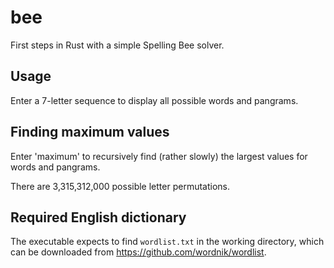 # bee
First steps in Rust with a simple Spelling Bee solver.

## Usage

Enter a 7-letter sequence to display all possible words and pangrams.

## Finding maximum values

Enter 'maximum' to recursively find (rather slowly) the largest values for words and pangrams.

There are 3,315,312,000 possible letter permutations.

## Required English dictionary

The executable expects to find `wordlist.txt` in the working directory, which can be downloaded from https://github.com/wordnik/wordlist.
